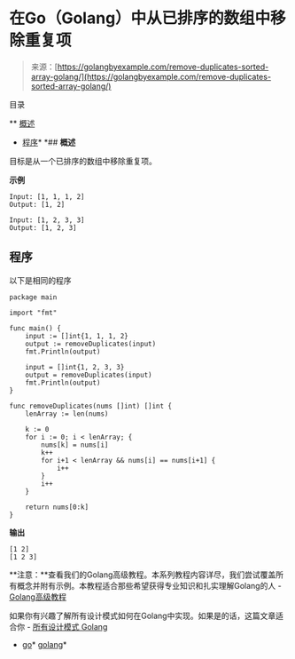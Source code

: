 <!--yml

分类：未分类

日期：2024-10-13 06:45:46

-->

# 在Go（Golang）中从已排序的数组中移除重复项

> 来源：[https://golangbyexample.com/remove-duplicates-sorted-array-golang/](https://golangbyexample.com/remove-duplicates-sorted-array-golang/)

目录

**   [概述](#Overview "Overview")

+   [程序](#Program "Program")*  *## **概述**

目标是从一个已排序的数组中移除重复项。

**示例**

```
Input: [1, 1, 1, 2]
Output: [1, 2]

Input: [1, 2, 3, 3]
Output: [1, 2, 3]
```

## **程序**

以下是相同的程序

```
package main

import "fmt"

func main() {
	input := []int{1, 1, 1, 2}
	output := removeDuplicates(input)
	fmt.Println(output)

	input = []int{1, 2, 3, 3}
	output = removeDuplicates(input)
	fmt.Println(output)
}

func removeDuplicates(nums []int) []int {
	lenArray := len(nums)

	k := 0
	for i := 0; i < lenArray; {
		nums[k] = nums[i]
		k++
		for i+1 < lenArray && nums[i] == nums[i+1] {
			i++
		}
		i++
	}

	return nums[0:k]
}
```

**输出**

```
[1 2]
[1 2 3]
```

**注意：**查看我们的Golang高级教程。本系列教程内容详尽，我们尝试覆盖所有概念并附有示例。本教程适合那些希望获得专业知识和扎实理解Golang的人 - [Golang高级教程](https://golangbyexample.com/golang-comprehensive-tutorial/)

如果你有兴趣了解所有设计模式如何在Golang中实现。如果是的话，这篇文章适合你 - [所有设计模式 Golang](https://golangbyexample.com/all-design-patterns-golang/)

+   [go](https://golangbyexample.com/tag/go/)*   [golang](https://golangbyexample.com/tag/golang/)*
